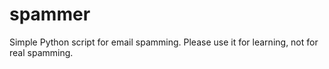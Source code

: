 # spammer
Simple Python script for email spamming. Please use it for learning, not for real spamming. 
